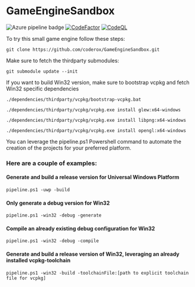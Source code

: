 # GameEngineSandbox

![Azure pipeline badge](https://coderox.visualstudio.com/Game%20Engine%20Sandbox/_apis/build/status/Build%20master%20branch)
[![CodeFactor](https://www.codefactor.io/repository/github/johanlindfors/gameenginesandbox/badge)](https://www.codefactor.io/repository/github/johanlindfors/gameenginesandbox)
[![CodeQL](https://github.com/johanlindfors/GameEngineSandbox/actions/workflows/codeql-analysis.yml/badge.svg)](https://github.com/johanlindfors/GameEngineSandbox/actions/workflows/codeql-analysis.yml)

To try this small game engine follow these steps:

`git clone https://github.com/coderox/GameEngineSandbox.git`


Make sure to fetch the thirdparty submodules:

`git submodule update --init`


If you want to build Win32 version, make sure to bootstrap vcpkg and fetch Win32 specific dependencies

`./dependencies/thirdparty/vcpkg/bootstrap-vcpkg.bat`

`./dependencies/thirdparty/vcpkg/vcpkg.exe install glew:x64-windows`

`./dependencies/thirdparty/vcpkg/vcpkg.exe install libpng:x64-windows`

`./dependencies/thirdparty/vcpkg/vcpkg.exe install opengl:x64-windows`


You can leverage the pipeline.ps1 Powershell command to automate the creation of the projects for your preferred platform.

### Here are a couple of examples:

#### Generate and build a release version for Universal Windows Platform
`pipeline.ps1 -uwp -build`

#### Only generate a debug version for Win32
`pipeline.ps1 -win32 -debug -generate`

#### Compile an already existing debug configuration for Win32
`pipeline.ps1 -win32 -debug -compile`

#### Generate and build a release version of Win32, leveraging an already installed vcpkg-toolchain
`pipeline.ps1 -win32 -build -toolchainFile:[path to explicit toolchain file for vcpkg]`
